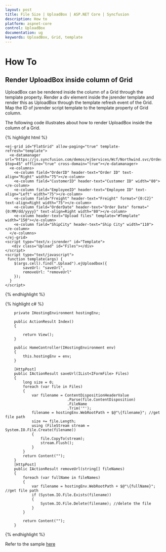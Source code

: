 ```yaml
---
layout: post
title: File Size | UploadBox | ASP.NET Core | Syncfusion
description: How to
platform: aspnet-core
control: UploadBox
documentation: ug
keywords: UploadBox, Grid, template
---
```


# How To

## Render UploadBox inside column of Grid

UploadBox can be rendered inside the column of a Grid through the template property. Render a div element inside the jsrender template and render this as UploadBox through the template refresh event of the Grid. Map the ID of jsrender script template to the template property of Grid column.

The following code illustrates about how to render UploadBox inside the column of a Grid. 
 
{% highlight html %}

    <ej-grid id="FlatGrid" allow-paging="true" template-refresh="template">
      <e-datamanager url="https://js.syncfusion.com/demos/ejServices/Wcf/Northwind.svc/Orders/?$top=45" offline="true" cross-domain="true"></e-datamanager>
      <e-columns>
        <e-column field="OrderID" header-text="Order ID" text-align="Right" width="75"></e-column>
        <e-column field="CustomerID" header-text="Customer ID" width="80"></e-column>
        <e-column field="EmployeeID" header-text="Employee ID" text-align="Left" width="75"></e-column>
        <e-column field="Freight" header-text="Freight" format="{0:C2}" text-align=Right width="75"></e-column>
        <e-column field="OrderDate" header-text="Order Date" format="{0:MM/dd/yyyy}" text-align=Right width="80"></e-column>
        <e-column header-text="Upload files" template="#Template" width="150"></e-column>
        <e-column field="ShipCity" header-text="Ship City" width="110"></e-column>
      </e-columns>
    </ej-grid>
    <script type="text/x-jsrender" id="Template">
       <div class="Upload" id="Files"></div>
    </script>
    <script type="text/javascript">
     function template(args) {
        $(args.cell).find(".Upload").ejUploadbox({
            saveUrl: "saveUrl",
            removeUrl: "removeUrl"
        });
      }
    </script>

{% endhighlight %}

{% highlight c# %}

        private IHostingEnvironment hostingEnv;

        public ActionResult Index()
        {
          
            return View();
        }

        public HomeController(IHostingEnvironment env)
        {
            this.hostingEnv = env;
        }

        [HttpPost]
        public IActionResult saveUrl(IList<IFormFile> Files)
        {
            long size = 0;
            foreach (var file in Files)
            {
                var filename = ContentDispositionHeaderValue
                                .Parse(file.ContentDisposition)
                                .FileName
                                .Trim('"');
                filename = hostingEnv.WebRootPath + $@"\{filename}"; //get file path 
                size += file.Length;
                using (FileStream stream = System.IO.File.Create(filename))
                {
                    file.CopyTo(stream);
                    stream.Flush();
                }
            }
            return Content("");
        }
        [HttpPost]
        public IActionResult removeUrl(string[] fileNames)
        {
            foreach (var fullName in fileNames)
            {
                var filename = hostingEnv.WebRootPath + $@"\{fullName}"; //get file path
                if (System.IO.File.Exists(filename))
                {
                    System.IO.File.Delete(filename); //delete the file 
                }
            }
            
            return Content("");
        }

{% endhighlight %}

Refer to the sample [here](http://www.syncfusion.com/downloads/support/directtrac/230884/ze/Grid_with_Uploadbox1479644797 )